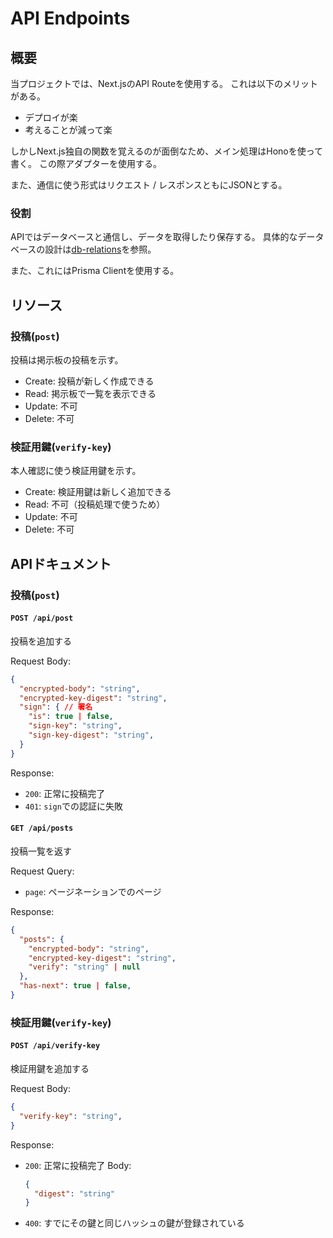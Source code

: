 # API Endpoints

## 概要
当プロジェクトでは、Next.jsのAPI Routeを使用する。
これは以下のメリットがある。

- デプロイが楽
- 考えることが減って楽

しかしNext.js独自の関数を覚えるのが面倒なため、メイン処理はHonoを使って書く。
この際アダプターを使用する。

また、通信に使う形式はリクエスト / レスポンスともにJSONとする。

### 役割

APIではデータベースと通信し、データを取得したり保存する。
具体的なデータベースの設計は[db-relations](./db-relations.md)を参照。

また、これにはPrisma Clientを使用する。

## リソース

### 投稿(`post`)
投稿は掲示板の投稿を示す。

- Create: 投稿が新しく作成できる
- Read: 掲示板で一覧を表示できる
- Update: 不可
- Delete: 不可

### 検証用鍵(`verify-key`)
本人確認に使う検証用鍵を示す。

- Create: 検証用鍵は新しく追加できる
- Read: 不可（投稿処理で使うため）
- Update: 不可
- Delete: 不可

## APIドキュメント

### 投稿(`post`)

#### `POST /api/post`
投稿を追加する

Request Body:
```json
{
  "encrypted-body": "string",
  "encrypted-key-digest": "string",
  "sign": { // 署名
    "is": true | false,
    "sign-key": "string",
    "sign-key-digest": "string",
  }
}
```

Response:

- `200`: 正常に投稿完了
- `401`: `sign`での認証に失敗

#### `GET /api/posts`
投稿一覧を返す

Request Query:
- `page`: ページネーションでのページ

Response:
```json
{
  "posts": {
    "encrypted-body": "string",
    "encrypted-key-digest": "string",
    "verify": "string" | null
  },
  "has-next": true | false,
}
```

### 検証用鍵(`verify-key`)

#### `POST /api/verify-key`
検証用鍵を追加する

Request Body:
```json
{
  "verify-key": "string",
}
```

Response:

- `200`: 正常に投稿完了
  Body:
  ```json
  {
    "digest": "string"
  }
  ```
- `400`: すでにその鍵と同じハッシュの鍵が登録されている